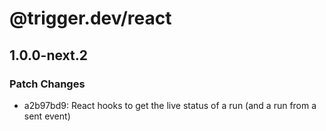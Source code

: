 # @trigger.dev/react

## 1.0.0-next.2

### Patch Changes

- a2b97bd9: React hooks to get the live status of a run (and a run from a sent event)
